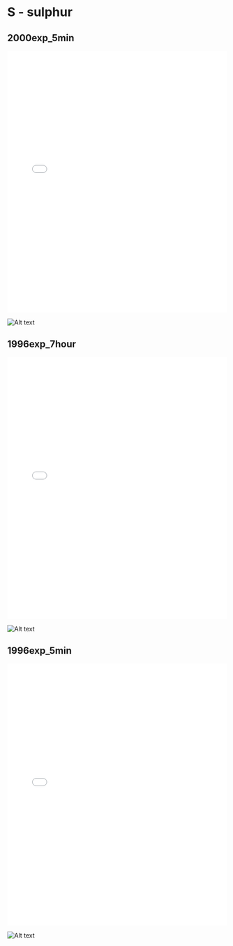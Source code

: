 # S - sulphur

## 2000exp_5min

<iframe src="../S_2000exp_5min.html" width="100%" height="600px" frameborder="0"></iframe>

![Alt text](S_2000exp_5min.png)

## 1996exp_7hour

<iframe src="../S_1996exp_7hour.html" width="100%" height="600px" frameborder="0"></iframe>

![Alt text](S_1996exp_7hour.png)

## 1996exp_5min

<iframe src="../S_1996exp_5min.html" width="100%" height="600px" frameborder="0"></iframe>

![Alt text](S_1996exp_5min.png)

